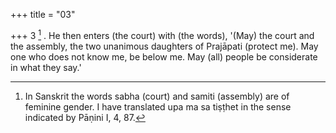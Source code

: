 +++
title = "03"

+++
3 [^2] . He then enters (the court) with (the words), '(May) the court and the assembly, the two unanimous daughters of Prajāpati (protect me). May one who does not know me, be below me. May (all) people be considerate in what they say.'


[^2]:  In Sanskrit the words sabha (court) and samiti (assembly) are of feminine gender. I have translated upa ma sa tiṣṭhet in the sense indicated by Pāṇini I, 4, 87.

